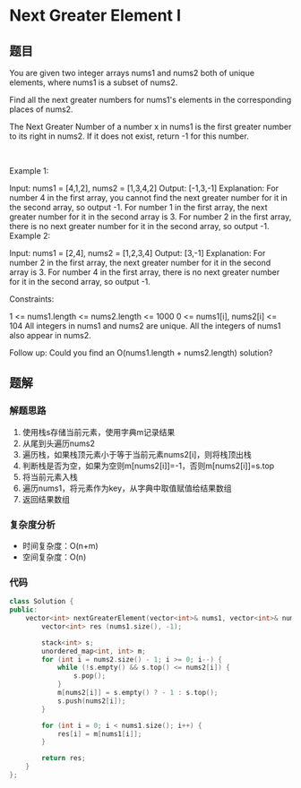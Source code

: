 # Next Greater Element I
## 题目
You are given two integer arrays nums1 and nums2 both of unique elements, where nums1 is a subset of nums2.

Find all the next greater numbers for nums1's elements in the corresponding places of nums2.

The Next Greater Number of a number x in nums1 is the first greater number to its right in nums2. If it does not exist, return -1 for this number.

 

Example 1:

Input: nums1 = [4,1,2], nums2 = [1,3,4,2]
Output: [-1,3,-1]
Explanation:
For number 4 in the first array, you cannot find the next greater number for it in the second array, so output -1.
For number 1 in the first array, the next greater number for it in the second array is 3.
For number 2 in the first array, there is no next greater number for it in the second array, so output -1.
Example 2:

Input: nums1 = [2,4], nums2 = [1,2,3,4]
Output: [3,-1]
Explanation:
For number 2 in the first array, the next greater number for it in the second array is 3.
For number 4 in the first array, there is no next greater number for it in the second array, so output -1.
 

Constraints:

1 <= nums1.length <= nums2.length <= 1000
0 <= nums1[i], nums2[i] <= 104
All integers in nums1 and nums2 are unique.
All the integers of nums1 also appear in nums2.
 

Follow up: Could you find an O(nums1.length + nums2.length) solution?

## 题解
### 解题思路
1. 使用栈s存储当前元素，使用字典m记录结果
2. 从尾到头遍历nums2
3. 遍历栈，如果栈顶元素小于等于当前元素nums2[i]，则将栈顶出栈
4. 判断栈是否为空，如果为空则m[nums2[i]]=-1，否则m[nums2[i]]=s.top
5. 将当前元素入栈
6. 遍历nums1，将元素作为key，从字典中取值赋值给结果数组
7. 返回结果数组
### 复杂度分析
+ 时间复杂度：O(n+m)
+ 空间复杂度：O(n)
### 代码

```cpp
class Solution {
public:
    vector<int> nextGreaterElement(vector<int>& nums1, vector<int>& nums2) {
        vector<int> res (nums1.size(), -1);

        stack<int> s;
        unordered_map<int, int> m;
        for (int i = nums2.size() - 1; i >= 0; i--) {
            while (!s.empty() && s.top() <= nums2[i]) {
                s.pop();
            }
            m[nums2[i]] = s.empty() ? - 1 : s.top();
            s.push(nums2[i]);
        }

        for (int i = 0; i < nums1.size(); i++) {
            res[i] = m[nums1[i]];
        }

        return res;
    }
};